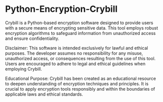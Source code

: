 # Python-Encryption-Crybill

Crybill is a Python-based encryption software designed to provide users with a secure means of encrypting sensitive data. This tool employs robust encryption algorithms to safeguard information from unauthorized access and ensure confidentiality.


Disclaimer:
This software is intended exclusively for lawful and ethical purposes. The developer assumes no responsibility for any misuse, unauthorized access, or consequences resulting from the use of this tool. Users are encouraged to adhere to legal and ethical guidelines when employing Crybill.

Educational Purpose:
Crybill has been created as an educational resource to deepen understanding of encryption techniques and principles. It is crucial to apply encryption tools responsibly and within the boundaries of applicable laws and ethical standards.

